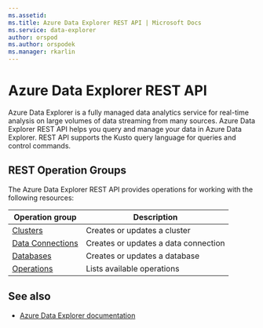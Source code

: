 ```yaml
---
ms.assetid:
ms.title: Azure Data Explorer REST API | Microsoft Docs
ms.service: data-explorer
author: orspod
ms.author: orspodek
ms.manager: rkarlin
---
```


# Azure Data Explorer REST API

Azure Data Explorer is a fully managed data analytics service for real-time analysis on large volumes of data streaming from many sources. Azure Data Explorer REST API helps you query and manage your data in Azure Data Explorer. REST API supports the Kusto query language for queries and control commands.

## REST Operation Groups

The Azure Data Explorer REST API provides operations for working with the following resources:

| Operation group | Description                                                        |
|-----------------|--------------------------------------------------------------------|
| [Clusters](https://review.docs.microsoft.com/en-us/rest/api/azurerekusto/clusters?branch=datae) | Creates or updates a cluster |
| [Data Connections](https://review.docs.microsoft.com/en-us/rest/api/azurerekusto/dataconnections?branch=datae) | Creates or updates a data connection |
| [Databases](https://review.docs.microsoft.com/en-us/rest/api/azurerekusto/databases?branch=datae) | Creates or updates a database |
| [Operations](https://review.docs.microsoft.com/en-us/rest/api/azurerekusto/operations?branch=datae) | Lists available operations |

## See also

* [Azure Data Explorer documentation](https://docs.microsoft.com/azure/data-explorer)
